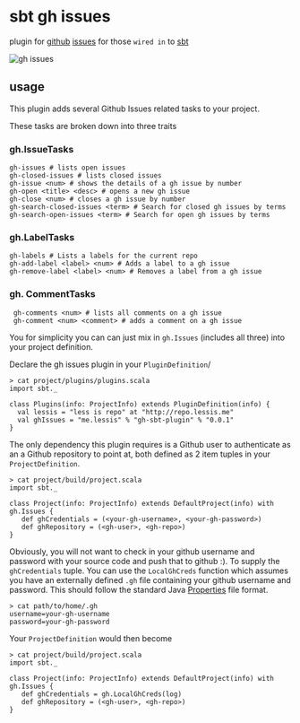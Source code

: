 # sbt gh issues

plugin for [github](http://github.com) [issues](http://develop.github.com/p/issues.html) for those `wired in` to [sbt](http://code.google.com/p/simple-build-tool/)

![gh issues](https://github.com/downloads/softprops/sbt-gh-issues/sbt-gh-issues.jpg)

## usage

This plugin adds several Github Issues related tasks to your project.

These tasks are broken down into three traits

### gh.IssueTasks

    gh-issues # lists open issues
    gh-closed-issues # lists closed issues
    gh-issue <num> # shows the details of a gh issue by number
    gh-open <title> <desc> # opens a new gh issue
    gh-close <num> # closes a gh issue by number
    gh-search-closed-issues <term> # Search for closed gh issues by terms
    gh-search-open-issues <term> # Search for open gh issues by terms

### gh.LabelTasks

    gh-labels # Lists a labels for the current repo
    gh-add-label <label> <num> # Adds a label to a gh issue
    gh-remove-label <label> <num> # Removes a label from a gh issue

### gh. CommentTasks

     gh-comments <num> # lists all comments on a gh issue
     gh-comment <num> <comment> # adds a comment on a gh issue

You for simplicity you can can just mix in `gh.Issues` (includes all three) into your project definition.

Declare the gh issues plugin in your `PluginDefinition`/

    > cat project/plugins/plugins.scala
    import sbt._

    class Plugins(info: ProjectInfo) extends PluginDefinition(info) {
      val lessis = "less is repo" at "http://repo.lessis.me"
      val ghIssues = "me.lessis" % "gh-sbt-plugin" % "0.0.1"
    }

The only dependency this plugin requires is a Github user to authenticate as an a Github repository to point at, both defined as 2 item tuples in your `ProjectDefinition`.

    > cat project/build/project.scala
    import sbt._

    class Project(info: ProjectInfo) extends DefaultProject(info) with gh.Issues {
       def ghCredentials = (<your-gh-username>, <your-gh-password>)
       def ghRepository = (<gh-user>, <gh-repo>)
    }

Obviously, you will not want to check in your github username and password with your source code and push that to github :). To supply
the `ghCredentials` tuple. You can use the `LocalGhCreds` function which assumes you have an externally defined `.gh`
file containing your github username and password. This should follow the standard Java [Properties](http://download.oracle.com/javase/6/docs/api/java/util/Properties.html) file format.

    > cat path/to/home/.gh
    username=your-gh-username
    password=your-gh-password

Your `ProjectDefinition` would then become

    > cat project/build/project.scala
    import sbt._

    class Project(info: ProjectInfo) extends DefaultProject(info) with gh.Issues {
       def ghCredentials = gh.LocalGhCreds(log)
       def ghRepository = (<gh-user>, <gh-repo>)
    }
